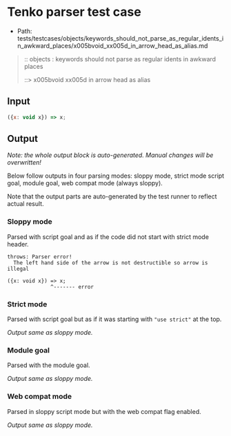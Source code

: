 # Tenko parser test case

- Path: tests/testcases/objects/keywords_should_not_parse_as_regular_idents_in_awkward_places/x005bvoid_xx005d_in_arrow_head_as_alias.md

> :: objects : keywords should not parse as regular idents in awkward places
>
> ::> x005bvoid xx005d in arrow head as alias

## Input

`````js
({x: void x}) => x;
`````

## Output

_Note: the whole output block is auto-generated. Manual changes will be overwritten!_

Below follow outputs in four parsing modes: sloppy mode, strict mode script goal, module goal, web compat mode (always sloppy).

Note that the output parts are auto-generated by the test runner to reflect actual result.

### Sloppy mode

Parsed with script goal and as if the code did not start with strict mode header.

`````
throws: Parser error!
  The left hand side of the arrow is not destructible so arrow is illegal

({x: void x}) => x;
              ^------- error
`````

### Strict mode

Parsed with script goal but as if it was starting with `"use strict"` at the top.

_Output same as sloppy mode._

### Module goal

Parsed with the module goal.

_Output same as sloppy mode._

### Web compat mode

Parsed in sloppy script mode but with the web compat flag enabled.

_Output same as sloppy mode._
